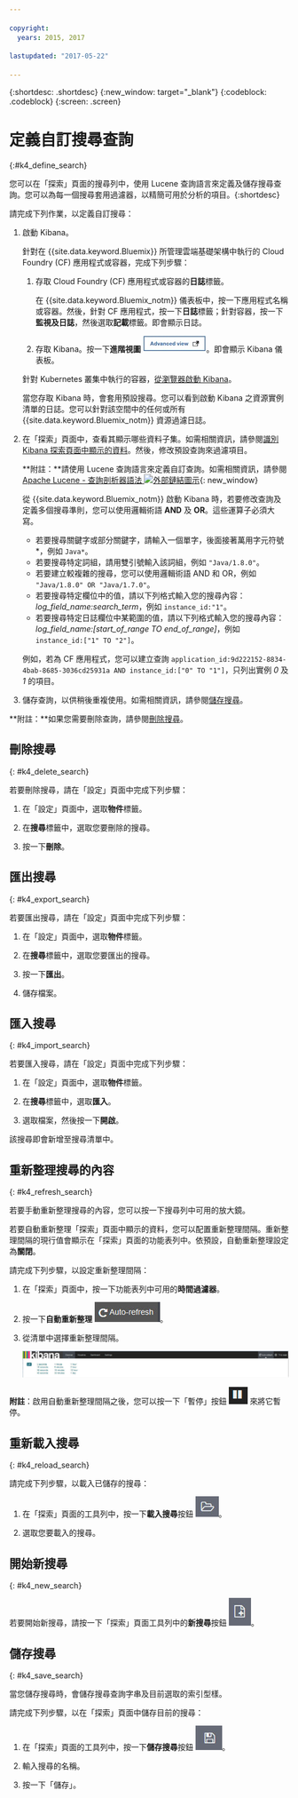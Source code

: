 ```yaml
---

copyright:
  years: 2015, 2017

lastupdated: "2017-05-22"

---
```



{:shortdesc: .shortdesc}
{:new_window: target="_blank"}
{:codeblock: .codeblock}
{:screen: .screen}

# 定義自訂搜尋查詢
{:#k4_define_search}

您可以在「探索」頁面的搜尋列中，使用 Lucene 查詢語言來定義及儲存搜尋查詢。您可以為每一個搜尋套用過濾器，以精簡可用於分析的項目。{:shortdesc}

請完成下列作業，以定義自訂搜尋：

1. 啟動 Kibana。

    針對在 {{site.data.keyword.Bluemix}} 所管理雲端基礎架構中執行的 Cloud Foundry (CF) 應用程式或容器，完成下列步驟：
    
    1. 存取 Cloud Foundry (CF) 應用程式或容器的**日誌**標籤。 

        在 {{site.data.keyword.Bluemix_notm}} 儀表板中，按一下應用程式名稱或容器。然後，針對 CF 應用程式，按一下**日誌**標籤；針對容器，按一下**監視及日誌**，然後選取**記載**標籤。即會顯示日誌。

    2. 存取 Kibana。按一下**進階視圖** ![「進階視圖」鏈結](images/logging_advanced_view.jpg "「進階視圖」鏈結")。即會顯示 Kibana 儀表板。
    
    針對 Kubernetes 叢集中執行的容器，[從瀏覽器啟動 Kibana](k4_launch.html#launch_Kibana_from_browser)。 
    
    當您存取 Kibana 時，會套用預設搜尋。您可以看到啟動 Kibana 之資源實例清單的日誌。您可以針對該空間中的任何或所有 {{site.data.keyword.Bluemix_notm}} 資源過濾日誌。

2. 在「探索」頁面中，查看其顯示哪些資料子集。如需相關資訊，請參閱[識別 Kibana 探索頁面中顯示的資料](logging_kibana_analize_logs_interactively.html#k4_identify_data)。然後，修改預設查詢來過濾項目。

    **附註：**請使用 Lucene 查詢語言來定義自訂查詢。如需相關資訊，請參閱 [Apache Lucene - 查詢剖析器語法 ![外部鏈結圖示](../../../icons/launch-glyph.svg "外部鏈結圖示")](https://lucene.apache.org/core/2_9_4/queryparsersyntax.html){: new_window}
    
    從 {{site.data.keyword.Bluemix_notm}} 啟動 Kibana 時，若要修改查詢及定義多個搜尋準則，您可以使用邏輯術語 **AND** 及 **OR**。這些運算子必須大寫。    
    
    * 若要搜尋關鍵字或部分關鍵字，請輸入一個單字，後面接著萬用字元符號 \*，例如 `Java*`。 
    * 若要搜尋特定詞組，請用雙引號輸入該詞組，例如 `"Java/1.8.0"`。
    * 若要建立較複雜的搜尋，您可以使用邏輯術語 AND 和 OR，例如 `"Java/1.8.0" OR "Java/1.7.0"`。
    * 若要搜尋特定欄位中的值，請以下列格式輸入您的搜尋內容：*log_field_name:search_term*，例如 `instance_id:"1"`。
    * 若要搜尋特定日誌欄位中某範圍的值，請以下列格式輸入您的搜尋內容：*log_field_name:[start_of_range TO end_of_range]*，例如 `instance_id:["1" TO "2"]`。

     例如，若為 CF 應用程式，您可以建立查詢 `application_id:9d222152-8834-4bab-8685-3036cd25931a AND instance_id:["0" TO "1"]`，只列出實例 *0* 及 *1* 的項目。 

3. 儲存查詢，以供稍後重複使用。如需相關資訊，請參閱[儲存搜尋](logging_kibana_filtering_logs.html#k4_save_search)。 

**附註：**如果您需要刪除查詢，請參閱[刪除搜尋](logging_kibana_filtering_logs.html#k4_delete_search)。



## 刪除搜尋
{: #k4_delete_search}

若要刪除搜尋，請在「設定」頁面中完成下列步驟：

1. 在「設定」頁面中，選取**物件**標籤。

2. 在**搜尋**標籤中，選取您要刪除的搜尋。

3. 按一下**刪除**。


## 匯出搜尋
{: #k4_export_search}

若要匯出搜尋，請在「設定」頁面中完成下列步驟：

1. 在「設定」頁面中，選取**物件**標籤。

2. 在**搜尋**標籤中，選取您要匯出的搜尋。

3. 按一下**匯出**。

4. 儲存檔案。

 
## 匯入搜尋
{: #k4_import_search}

若要匯入搜尋，請在「設定」頁面中完成下列步驟：

1. 在「設定」頁面中，選取**物件**標籤。

2. 在**搜尋**標籤中，選取**匯入**。

3. 選取檔案，然後按一下**開啟**。

該搜尋即會新增至搜尋清單中。

## 重新整理搜尋的內容
{: #k4_refresh_search}

若要手動重新整理搜尋的內容，您可以按一下搜尋列中可用的放大鏡。 

若要自動重新整理「探索」頁面中顯示的資料，您可以配置重新整理間隔。重新整理間隔的現行值會顯示在「探索」頁面的功能表列中。依預設，自動重新整理設定為**關閉**。

請完成下列步驟，以設定重新整理間隔：

1. 在「探索」頁面中，按一下功能表列中可用的**時間過濾器**。

2. 按一下**自動重新整理** ![自動重新整理](images/k4_auto_refresh_icon.jpg "自動重新整理")。

3. 從清單中選擇重新整理間隔。 

    ![重新整理間隔選項](images/k4_change_autorefresh.jpg "重新整理間隔選項")


**附註**：啟用自動重新整理間隔之後，您可以按一下「暫停」按鈕 ![暫停](images/k4_auto_refresh_pause_icon.jpg "暫停") 來將它暫停。


## 重新載入搜尋
{: #k4_reload_search}

請完成下列步驟，以載入已儲存的搜尋：

1. 在「探索」頁面的工具列中，按一下**載入搜尋**按鈕 ![載入搜尋](images/k4_load_icon.jpg "載入搜尋")。

2. 選取您要載入的搜尋。 

## 開始新搜尋
{: #k4_new_search}

若要開始新搜尋，請按一下「探索」頁面工具列中的**新搜尋**按鈕 ![新搜尋](images/k4_new_search_icon.jpg "新搜尋")。

## 儲存搜尋 
{: #k4_save_search}

當您儲存搜尋時，會儲存搜尋查詢字串及目前選取的索引型樣。

請完成下列步驟，以在「探索」頁面中儲存目前的搜尋：

1. 在「探索」頁面的工具列中，按一下**儲存搜尋**按鈕 ![儲存搜尋](images/k4_save_search_icon.jpg "儲存搜尋")。

2. 輸入搜尋的名稱。

3. 按一下「儲存」。 
